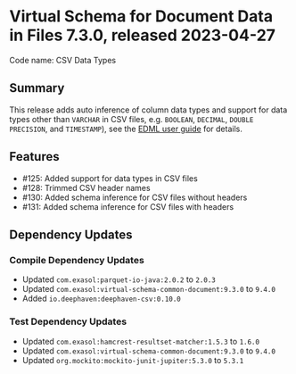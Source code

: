 # Virtual Schema for Document Data in Files 7.3.0, released 2023-04-27

Code name: CSV Data Types

## Summary

This release adds auto inference of column data types and support for data types other than `VARCHAR` in CSV files, e.g. `BOOLEAN`, `DECIMAL`, `DOUBLE PRECISION`, and `TIMESTAMP`), see the [EDML user guide](https://github.com/exasol/virtual-schema-common-document/blob/main/doc/user_guide/edml_user_guide.md#automatic-mapping-inference) for details.

## Features

* #125: Added support for data types in CSV files
* #128: Trimmed CSV header names
* #130: Added schema inference for CSV files without headers
* #131: Added schema inference for CSV files with headers

## Dependency Updates

### Compile Dependency Updates

* Updated `com.exasol:parquet-io-java:2.0.2` to `2.0.3`
* Updated `com.exasol:virtual-schema-common-document:9.3.0` to `9.4.0`
* Added `io.deephaven:deephaven-csv:0.10.0`

### Test Dependency Updates

* Updated `com.exasol:hamcrest-resultset-matcher:1.5.3` to `1.6.0`
* Updated `com.exasol:virtual-schema-common-document:9.3.0` to `9.4.0`
* Updated `org.mockito:mockito-junit-jupiter:5.3.0` to `5.3.1`
